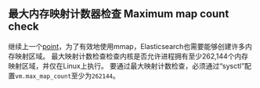 ## 最大内存映射计数器检查 Maximum map count check

继续上一个[point](max-size-virtual-memory-check.html“最大容量虚拟存储器检查”)，为了有效地使用mmap，Elasticsearch也需要能够创建许多内存映射区域。 最大映射计数检查检查内核是否允许进程拥有至少262,144个内存映射区域，并仅在Linux上执行。 要通过最大映射计数检查，必须通过“sysctl”配置`vm.max_map_count`至少为`262144`。
